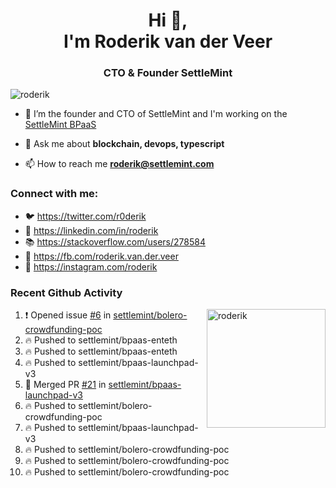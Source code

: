 <h1 align="center">Hi 👋,<br/> I'm Roderik van der Veer</h1>
<h3 align="center">CTO & Founder SettleMint</h3>

<p align="left"> <img src="https://komarev.com/ghpvc/?username=roderik" alt="roderik" /> </p>

- 🔭 I’m the founder and CTO of SettleMint and I'm working on the [SettleMint BPaaS](https://settlemint.com)

- 💬 Ask me about **blockchain, devops, typescript**

- 📫 How to reach me **roderik@settlemint.com**



### Connect with me:

- 🐦 https://twitter.com/r0derik
- 🏢 https://linkedin.com/in/roderik
- 📚 https://stackoverflow.com/users/278584
- 🙊 https://fb.com/roderik.van.der.veer
- 📸 https://instagram.com/roderik

### Recent Github Activity
<img src="https://github-readme-stats.vercel.app/api?username=roderik&show_icons=true&count_private=true" alt="roderik" align="right" height="190" />

<!--START_SECTION:activity-->
1. ❗️ Opened issue [#6](https://github.com/settlemint/bolero-crowdfunding-poc/issues/6) in [settlemint/bolero-crowdfunding-poc](https://github.com/settlemint/bolero-crowdfunding-poc)
2. 🔥 Pushed to settlemint/bpaas-enteth
3. 🔥 Pushed to settlemint/bpaas-enteth
4. 🔥 Pushed to settlemint/bpaas-launchpad-v3
5. 🎉 Merged PR [#21](https://github.com/settlemint/bpaas-launchpad-v3/pull/21) in [settlemint/bpaas-launchpad-v3](https://github.com/settlemint/bpaas-launchpad-v3)
6. 🔥 Pushed to settlemint/bolero-crowdfunding-poc
7. 🔥 Pushed to settlemint/bpaas-launchpad-v3
8. 🔥 Pushed to settlemint/bolero-crowdfunding-poc
9. 🔥 Pushed to settlemint/bolero-crowdfunding-poc
10. 🔥 Pushed to settlemint/bolero-crowdfunding-poc
<!--END_SECTION:activity-->